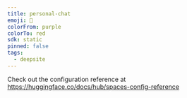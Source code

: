 ```yaml
---
title: personal-chat
emoji: 🐳
colorFrom: purple
colorTo: red
sdk: static
pinned: false
tags:
  - deepsite
---
```


Check out the configuration reference at https://huggingface.co/docs/hub/spaces-config-reference